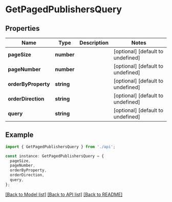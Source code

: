 # GetPagedPublishersQuery

## Properties

| Name                | Type       | Description | Notes                             |
| ------------------- | ---------- | ----------- | --------------------------------- |
| **pageSize**        | **number** |             | [optional] [default to undefined] |
| **pageNumber**      | **number** |             | [optional] [default to undefined] |
| **orderByProperty** | **string** |             | [optional] [default to undefined] |
| **orderDirection**  | **string** |             | [optional] [default to undefined] |
| **query**           | **string** |             | [optional] [default to undefined] |

## Example

```typescript
import { GetPagedPublishersQuery } from './api';

const instance: GetPagedPublishersQuery = {
  pageSize,
  pageNumber,
  orderByProperty,
  orderDirection,
  query,
};
```

[[Back to Model list]](../README.md#documentation-for-models) [[Back to API list]](../README.md#documentation-for-api-endpoints) [[Back to README]](../README.md)
